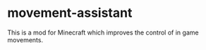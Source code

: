 movement-assistant
==================

This is a mod for Minecraft which improves the control of in game movements.
